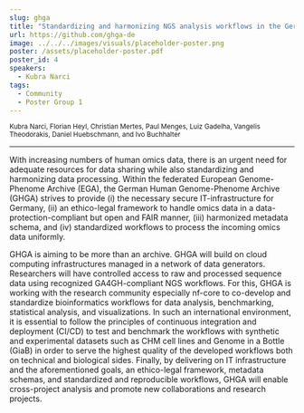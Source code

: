```yaml
---
slug: ghga
title: "Standardizing and harmonizing NGS analysis workflows in the German Human Genome-Phenome Archive"
url: https://github.com/ghga-de
image: ../../../images/visuals/placeholder-poster.png
poster: /assets/placeholder-poster.pdf
poster_id: 4
speakers:
  - Kubra Narci
tags:
  - Community
  - Poster Group 1
---
```


<div className="mb-8">
  <small className="typo-small">
    Kubra Narci, Florian Heyl, Christian Mertes, Paul Menges, Luiz Gadelha, Vangelis Theodorakis, Daniel Huebschmann, and Ivo Buchhalter
  </small>
</div>

<hr className="border-t border-gray-50 mb-4 opacity-20" />

With increasing numbers of human omics data, there is an urgent need for adequate resources for data sharing while also standardizing and harmonizing data processing. Within the federated European Genome-Phenome Archive (EGA), the German Human Genome-Phenome Archive (GHGA) strives to provide (i) the necessary secure IT-infrastructure for Germany, (ii) an ethico-legal framework to handle omics data in a data-protection-compliant but open and FAIR manner, (iii) harmonized metadata schema, and (iv) standardized workflows to process the incoming omics data uniformly.

GHGA is aiming to be more than an archive. GHGA will build on cloud computing infrastructures managed in a network of data generators. Researchers will have controlled access to raw and processed sequence data using recognized GA4GH-compliant NGS workflows. For this, GHGA is working with the research community especially nf-core to co-develop and standardize bioinformatics workflows for data analysis, benchmarking, statistical analysis, and visualizations.  In such an international environment, it is essential to follow the principles of continuous integration and deployment (CI/CD) to test and benchmark the workflows with synthetic and experimental datasets such as CHM cell lines and Genome in a Bottle (GiaB) in order to serve the highest quality of the developed workflows both on technical and biological sides. Finally, by delivering on IT infrastructure and the aforementioned goals, an ethico-legal framework, metadata schemas, and standardized and reproducible workflows, GHGA will enable cross-project analysis and promote new collaborations and research projects.